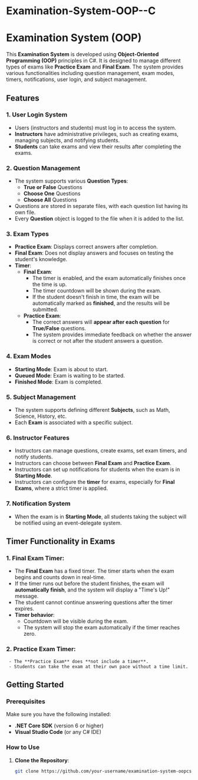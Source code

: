 # Examination-System-OOP--C
# Examination System (OOP)

This **Examination System** is developed using **Object-Oriented Programming (OOP)** principles in C#. It is designed to manage different types of exams like **Practice Exam** and **Final Exam**. The system provides various functionalities including question management, exam modes, timers, notifications, user login, and subject management.

## Features

### 1. **User Login System**
   - Users (instructors and students) must log in to access the system.
   - **Instructors** have administrative privileges, such as creating exams, managing subjects, and notifying students.
   - **Students** can take exams and view their results after completing the exams.

### 2. **Question Management**
   - The system supports various **Question Types**:
     - **True or False** Questions
     - **Choose One** Questions
     - **Choose All** Questions
   - Questions are stored in separate files, with each question list having its own file.
   - Every **Question** object is logged to the file when it is added to the list.

### 3. **Exam Types**
   - **Practice Exam**: Displays correct answers after completion.
   - **Final Exam**: Does not display answers and focuses on testing the student's knowledge.
   - **Timer**:
     - **Final Exam**: 
       - The timer is enabled, and the exam automatically finishes once the time is up. 
       - The timer countdown will be shown during the exam. 
       - If the student doesn't finish in time, the exam will be automatically marked as **finished**, and the results will be submitted.
     - **Practice Exam**: 
       - The correct answers will **appear after each question** for **True/False** questions.
       - The system provides immediate feedback on whether the answer is correct or not after the student answers a question.

### 4. **Exam Modes**
   - **Starting Mode**: Exam is about to start.
   - **Queued Mode**: Exam is waiting to be started.
   - **Finished Mode**: Exam is completed.

### 5. **Subject Management**
   - The system supports defining different **Subjects**, such as Math, Science, History, etc.
   - Each **Exam** is associated with a specific subject.

### 6. **Instructor Features**
   - Instructors can manage questions, create exams, set exam timers, and notify students.
   - Instructors can choose between **Final Exam** and **Practice Exam**.
   - Instructors can set up notifications for students when the exam is in **Starting Mode**.
   - Instructors can configure the **timer** for exams, especially for **Final Exams**, where a strict timer is applied.

### 7. **Notification System**
   - When the exam is in **Starting Mode**, all students taking the subject will be notified using an event-delegate system.

## Timer Functionality in Exams

### 1. **Final Exam Timer**:
   - The **Final Exam** has a fixed timer. The timer starts when the exam begins and counts down in real-time.
   - If the timer runs out before the student finishes, the exam will **automatically finish**, and the system will display a "Time's Up!" message.
   - The student cannot continue answering questions after the timer expires.
   - **Timer behavior**:
     - Countdown will be visible during the exam.
     - The system will stop the exam automatically if the timer reaches zero.

### 2. **Practice Exam Timer**:
     - The **Practice Exam** does **not include a timer**. 
     - Students can take the exam at their own pace without a time limit.

## Getting Started

### Prerequisites

Make sure you have the following installed:
- **.NET Core SDK** (version 6 or higher)
- **Visual Studio Code** (or any C# IDE)

### How to Use

1. **Clone the Repository**:

   ```bash
   git clone https://github.com/your-username/examination-system-oopcsharp.git

